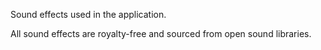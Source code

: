 Sound effects used in the application.

All sound effects are royalty-free and sourced from open sound libraries.
